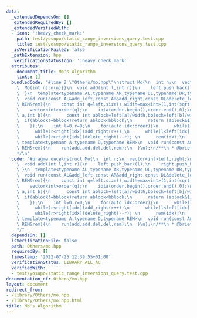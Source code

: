 ```yaml
---
data:
  _extendedDependsOn: []
  _extendedRequiredBy: []
  _extendedVerifiedWith:
  - icon: ':heavy_check_mark:'
    path: test/yosupo/static_range_inversions_query.test.cpp
    title: test/yosupo/static_range_inversions_query.test.cpp
  _isVerificationFailed: false
  _pathExtension: hpp
  _verificationStatusIcon: ':heavy_check_mark:'
  attributes:
    document_title: Mo's Algorithm
    links: []
  bundledCode: "#line 2 \"Others/mo.hpp\"\nstruct Mo{\n  int n;\n  vector<int>left,right;\n\
    \  Mo(int n):n(n){}\n  void add(int l,int r){\n    left.push_back(l);\n    right.push_back(r);\n\
    \  }\n  template<typename AL,typename AR,typename DL,typename DR,typename REM>\n\
    \  void run(const AL&add_left,const AR&add_right,const DL&delete_left,const DR&delete_right,const\
    \ REM&rem){\n    const int q=left.size(),width=max<int>(1,int(sqrt(3)*n/sqrt(max(1,2*q))));\n\
    \    vector<int>order(q);\n    iota(order.begin(),order.end(),0);\n    sort(order.begin(),order.end(),[&](int\
    \ a,int b){\n      const int ablock=left[a]/width,bblock=left[b]/width;\n    \
    \  if(ablock!=bblock)return ablock<bblock;\n      return (ablock&1)?(right[a]>right[b]):(right[a]<right[b]);\n\
    \    });\n    int l=0,r=0;\n    for(auto idx:order){\n      while(l>left[idx])add_left(--l);\n\
    \      while(r<right[idx])add_right(r++);\n      while(l<left[idx])delete_left(l++);\n\
    \      while(r>right[idx])delete_right(--r); \n      rem(idx);\n    }\n  }\n \
    \ template<typename A,typename D,typename REM>\n  void run(const A&add,const D&del,const\
    \ REM&rem){\n    run(add,add,del,del,rem);\n  }\n};\n/**\n * @brief Mo's Algorithm\n\
    */\n"
  code: "#pragma once\nstruct Mo{\n  int n;\n  vector<int>left,right;\n  Mo(int n):n(n){}\n\
    \  void add(int l,int r){\n    left.push_back(l);\n    right.push_back(r);\n \
    \ }\n  template<typename AL,typename AR,typename DL,typename DR,typename REM>\n\
    \  void run(const AL&add_left,const AR&add_right,const DL&delete_left,const DR&delete_right,const\
    \ REM&rem){\n    const int q=left.size(),width=max<int>(1,int(sqrt(3)*n/sqrt(max(1,2*q))));\n\
    \    vector<int>order(q);\n    iota(order.begin(),order.end(),0);\n    sort(order.begin(),order.end(),[&](int\
    \ a,int b){\n      const int ablock=left[a]/width,bblock=left[b]/width;\n    \
    \  if(ablock!=bblock)return ablock<bblock;\n      return (ablock&1)?(right[a]>right[b]):(right[a]<right[b]);\n\
    \    });\n    int l=0,r=0;\n    for(auto idx:order){\n      while(l>left[idx])add_left(--l);\n\
    \      while(r<right[idx])add_right(r++);\n      while(l<left[idx])delete_left(l++);\n\
    \      while(r>right[idx])delete_right(--r); \n      rem(idx);\n    }\n  }\n \
    \ template<typename A,typename D,typename REM>\n  void run(const A&add,const D&del,const\
    \ REM&rem){\n    run(add,add,del,del,rem);\n  }\n};\n/**\n * @brief Mo's Algorithm\n\
    */"
  dependsOn: []
  isVerificationFile: false
  path: Others/mo.hpp
  requiredBy: []
  timestamp: '2022-07-25 12:39:55+01:00'
  verificationStatus: LIBRARY_ALL_AC
  verifiedWith:
  - test/yosupo/static_range_inversions_query.test.cpp
documentation_of: Others/mo.hpp
layout: document
redirect_from:
- /library/Others/mo.hpp
- /library/Others/mo.hpp.html
title: Mo's Algorithm
---
```

